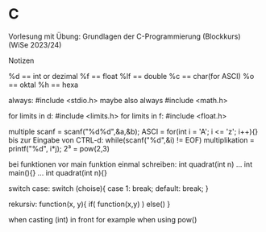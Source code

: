 # C
Vorlesung mit Übung: Grundlagen der C-Programmierung (Blockkurs) (WiSe 2023/24)


Notizen

%d == int or dezimal
%f == float
%lf == double
%c == char(for ASCI)
%o == oktal
%h == hexa

always: #include <stdio.h>
maybe also always #include <math.h>

for limits in d: #include <limits.h>
for limits in f: #include <float.h>

multiple scanf = scanf("%d%d",&a,&b);
ASCI = for(int i = 'A'; i <= 'z'; i++){}
bis zur Eingabe von CTRL-d: while(scanf("%d",&i) != EOF)
multiplikation = printf("%d", i*j);
2³ = pow(2,3)

bei funktionen vor main funktion einmal schreiben: int quadrat(int n) ... int main(){} ... int quadrat(int n){}

switch case:
switch (choise){
    case 1:
        break;
    default:
        break;
}

rekursiv:
function(x, y){
    if(
        function(x,y)
    )
    else()
}


when casting (int) in front for example when using pow()
